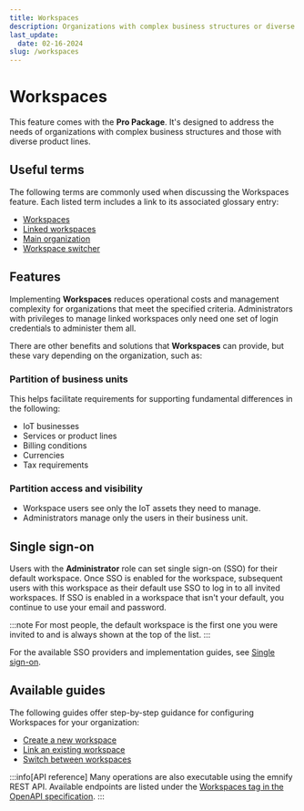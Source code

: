 ```yaml
---
title: Workspaces
description: Organizations with complex business structures or diverse product lines can benefit from Workspaces in the emnify Portal
last_update: 
  date: 02-16-2024
slug: /workspaces
---
```


# Workspaces

This feature comes with the **Pro Package**.
It's designed to address the needs of organizations with complex business structures and those with diverse product lines.

## Useful terms

The following terms are commonly used when discussing the Workspaces feature.
Each listed term includes a link to its associated glossary entry:

- [Workspaces](/glossary#workspace)
- [Linked workspaces](/glossary#linked-workspaces)
- [Main organization](/glossary#main-organization)
- [Workspace switcher](/glossary#workspace-switcher)

## Features

Implementing **Workspaces** reduces operational costs and management complexity for organizations that meet the specified criteria.
Administrators with privileges to manage linked workspaces only need one set of login credentials to administer them all.

There are other benefits and solutions that **Workspaces** can provide, but these vary depending on the organization, such as:

### Partition of business units

This helps facilitate requirements for supporting fundamental differences in the following:

- IoT businesses
- Services or product lines
- Billing conditions
- Currencies
- Tax requirements

### Partition access and visibility

- Workspace users see only the IoT assets they need to manage.
- Administrators manage only the users in their business unit.

## Single sign-on

Users with the **Administrator** role can set single sign-on (SSO) for their default workspace.
Once SSO is enabled for the workspace, subsequent users with this workspace as their default use SSO to log in to all invited workspaces.
If SSO is enabled in a workspace that isn't your default, you continue to use your email and password.

:::note
For most people, the default workspace is the first one you were invited to and is always shown at the top of the list.
:::

For the available SSO providers and implementation guides, see [Single sign-on](/sso).

## Available guides

The following guides offer step-by-step guidance for configuring Workspaces for your organization:

- [Create a new workspace](/workspaces/create)
- [Link an existing workspace](/workspaces/link)
- [Switch between workspaces](/workspaces/switch)

:::info[API reference]
Many operations are also executable using the emnify REST API.
Available endpoints are listed under the [Workspaces tag in the OpenAPI specification](https://cdn.emnify.net/api/doc/swagger.html#/Workspaces).
:::
